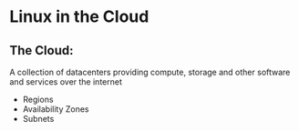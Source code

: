 # Linux in the Cloud

## The Cloud:
A collection of datacenters providing compute, storage and other software and services over the internet

- Regions
- Availability Zones
- Subnets

